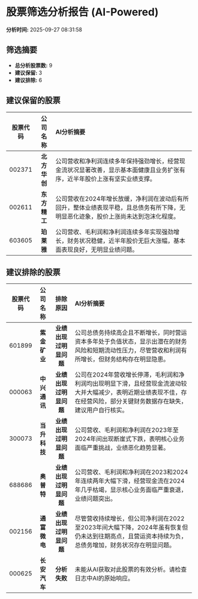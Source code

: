 # 股票筛选分析报告 (AI-Powered)

**分析时间:** 2025-09-27 08:31:58

## 筛选摘要

- **总分析股票数:** 9
- **建议保留:** 3
- **建议排除:** 6

## 建议保留的股票

| 股票代码 | 公司名称 | AI分析摘要 |
|:---:|:---:|:---|
| 002371 | **北方华创** | 公司营收和净利润连续多年保持强劲增长，经营现金流状况显著改善，显示基本面健康且业务扩张有序，近半年股价上涨有坚实业绩支撑。 |
| 002611 | **东方精工** | 公司营收在2024年增长放缓，净利润在波动后有所回升，整体业绩表现平稳，且总债务有所下降，无明显恶化迹象，股价上涨尚未达到泡沫化程度。 |
| 603605 | **珀莱雅** | 公司营收、毛利润和净利润连续多年实现强劲增长，财务状况稳健，近半年股价无巨大涨幅，基本面表现良好，无明显业绩问题。 |

## 建议排除的股票

| 股票代码 | 公司名称 | 排除原因 | AI分析摘要 |
|:---:|:---:|:---:|:---|
| 601899 | **紫金矿业** | **业绩出现过明显问题** | 公司总债务持续高企且不断增长，同时营运资本多年处于负值状态，显示出潜在的财务风险和短期流动性压力，尽管营收和利润有所增长，但财务结构存在明显隐患。 |
| 000063 | **中兴通讯** | **业绩出现过明显问题** | 公司在2024年营收增长停滞，毛利润和净利润均出现明显下滑，且经营现金流波动较大并大幅减少，表明近期业绩表现不佳，存在经营风险，部分关键财务数据存在缺失，建议用户自行核实。 |
| 300073 | **当升科技** | **业绩出现过明显问题** | 公司营收、毛利润和净利润在2023年至2024年间出现断崖式下跌，表明核心业务面临严重挑战，业绩恶化趋势显著。 |
| 688686 | **奥普特** | **业绩出现过明显问题** | 公司营收、毛利润和净利润在2023和2024年连续两年大幅下滑，经营现金流在2024年几乎枯竭，显示核心业务面临严重衰退，业绩问题突出。 |
| 002156 | **通富微电** | **业绩出现过明显问题** | 尽管营收持续增长，但公司净利润在2022至2023年间大幅下降，2024年虽有恢复但仍未达到往期高点，且营运资本持续为负，总债务增加，财务状况存在明显问题。 |
| 000625 | **长安汽车** | **分析失败** | 未能从AI获取对此股票的有效分析。请检查日志中AI的原始响应。 |
